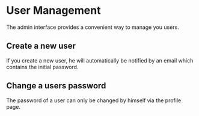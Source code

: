 # User Management

The admin interface provides a convenient way to manage you users. 

## Create a new user

If you create a new user, he will automatically be notified by an email 
which contains the initial password.

## Change a users password

The password of a user can only be changed by himself via the profile page.
